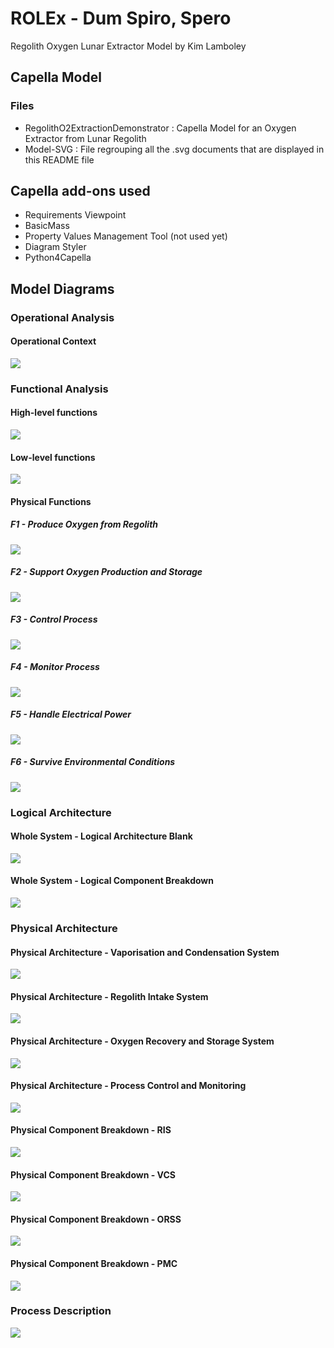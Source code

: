 # ROLEx - Dum Spiro, Spero
Regolith Oxygen Lunar Extractor Model by Kim Lamboley

## Capella Model

### Files

 * RegolithO2ExtractionDemonstrator : Capella Model for an Oxygen Extractor from Lunar Regolith
 * Model-SVG : File regrouping all the .svg documents that are displayed in this README file

## Capella add-ons used

* Requirements Viewpoint
* BasicMass
* Property Values Management Tool (not used yet)
* Diagram Styler
* Python4Capella

## Model Diagrams

### Operational Analysis
#### Operational Context
<img src="./Model-SVG/OA/OAB.svg">

### Functional Analysis
#### High-level functions
<img src="./Model-SVG/SA/SAB_HLF.svg">

#### Low-level functions
<img src="./Model-SVG/SA/SAB_LLF.svg">

#### Physical Functions
##### F1 - Produce Oxygen from Regolith
<img src="./Model-SVG/PA/F1.jpg">

##### F2 - Support Oxygen Production and Storage
<img src="./Model-SVG/PA/F2.jpg">

##### F3 - Control Process
<img src="./Model-SVG/PA/F3.jpg">

##### F4 - Monitor Process
<img src="./Model-SVG/PA/F4.jpg">

##### F5 - Handle Electrical Power
<img src="./Model-SVG/PA/F5.png">

##### F6 - Survive Environmental Conditions
<img src="./Model-SVG/PA/F6.jpg">

### Logical Architecture
#### Whole System - Logical Architecture Blank
<img src="./Model-SVG/LA/LAB-Logical System.svg">

#### Whole System - Logical Component Breakdown
<img src="./Model-SVG/LA/LCBD-Logical System.svg">

### Physical Architecture
#### Physical Architecture - Vaporisation and Condensation System
<img src="./Model-SVG/PA/PAB-VCS.svg">

#### Physical Architecture - Regolith Intake System
<img src="./Model-SVG/PA/PAB-RIS.svg">

#### Physical Architecture - Oxygen Recovery and Storage System
<img src="./Model-SVG/PA/PAB-OSS.svg">

#### Physical Architecture - Process Control and Monitoring
<img src="./Model-SVG/PA/PAB-PCM.svg">

#### Physical Component Breakdown - RIS
<img src="./Model-SVG/PA/CBD_RIS.svg">

#### Physical Component Breakdown - VCS
<img src="./Model-SVG/PA/CBD_VCS.svg">

#### Physical Component Breakdown - ORSS
<img src="./Model-SVG/PA/CBD_ORSS.svg">

#### Physical Component Breakdown - PMC
<img src="./Model-SVG/PA/CBD_PMC.svg">

### Process Description
<img src="./Model-SVG/PA/MSM.svg">
